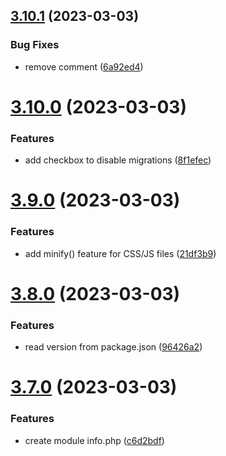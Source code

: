 ## [3.10.1](https://github.com/baumrock/RockMigrations/compare/v3.10.0...v3.10.1) (2023-03-03)


### Bug Fixes

* remove comment ([6a92ed4](https://github.com/baumrock/RockMigrations/commit/6a92ed4db6031f67fd971edc99fb4d52dee1c504))



# [3.10.0](https://github.com/baumrock/RockMigrations/compare/v3.9.0...v3.10.0) (2023-03-03)


### Features

* add checkbox to disable migrations ([8f1efec](https://github.com/baumrock/RockMigrations/commit/8f1efec9fa6e3e82f6ad86a17aec73009738891c))



# [3.9.0](https://github.com/baumrock/RockMigrations/compare/v3.8.0...v3.9.0) (2023-03-03)


### Features

* add minify() feature for CSS/JS files ([21df3b9](https://github.com/baumrock/RockMigrations/commit/21df3b9de8b52af39f750248c6ff6e0c50d15bc2))



# [3.8.0](https://github.com/baumrock/RockMigrations/compare/v3.7.0...v3.8.0) (2023-03-03)


### Features

* read version from package.json ([96426a2](https://github.com/baumrock/RockMigrations/commit/96426a2820b25576867659d0502bbd2f0b69dc21))



# [3.7.0](https://github.com/baumrock/RockMigrations/compare/v3.6.0...v3.7.0) (2023-03-03)


### Features

* create module info.php ([c6d2bdf](https://github.com/baumrock/RockMigrations/commit/c6d2bdfefa00f8f3a3c8b6dc7ad4988694277793))




